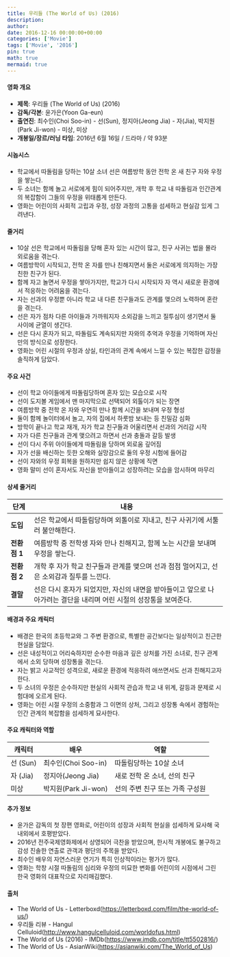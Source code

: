 ```yaml
---
title: 우리들 (The World of Us) (2016)
description: 
author: 
date: 2016-12-16 00:00:00+00:00
categories: ['Movie']
tags: ['Movie', '2016']
pin: true
math: true
mermaid: true
---
```

#### 영화 개요

- **제목**: 우리들 (The World of Us) (2016)  
- **감독/각본**: 윤가은(Yoon Ga-eun)  
- **출연진**: 최수인(Choi Soo-in) - 선(Sun), 정지아(Jeong Jia) - 자(Jia), 박지원(Park Ji-won) - 미상, 미상  
- **개봉일/장르/러닝 타임**: 2016년 6월 16일 / 드라마 / 약 93분  

#### 시놉시스

- 학교에서 따돌림을 당하는 10살 소녀 선은 여름방학 동안 전학 온 새 친구 자와 우정을 쌓는다.  
- 두 소녀는 함께 놀고 서로에게 힘이 되어주지만, 개학 후 학교 내 따돌림과 인간관계의 복잡함이 그들의 우정을 위태롭게 만든다.  
- 영화는 어린이의 사회적 고립과 우정, 성장 과정의 고통을 섬세하고 현실감 있게 그려낸다.  

#### 줄거리

- 10살 선은 학교에서 따돌림을 당해 혼자 있는 시간이 많고, 친구 사귀는 법을 몰라 외로움을 겪는다.  
- 여름방학이 시작되고, 전학 온 자를 만나 친해지면서 둘은 서로에게 의지하는 가장 친한 친구가 된다.  
- 함께 자고 놀면서 우정을 쌓아가지만, 학교가 다시 시작되자 자 역시 새로운 환경에서 적응하는 어려움을 겪는다.  
- 자는 선과의 우정뿐 아니라 학교 내 다른 친구들과도 관계를 맺으려 노력하며 혼란을 겪는다.  
- 선은 자가 점차 다른 아이들과 가까워지자 소외감을 느끼고 질투심이 생기면서 둘 사이에 균열이 생긴다.  
- 선은 다시 혼자가 되고, 따돌림도 계속되지만 자와의 추억과 우정을 기억하며 자신만의 방식으로 성장한다.  
- 영화는 어린 시절의 우정과 상실, 타인과의 관계 속에서 느낄 수 있는 복잡한 감정을 솔직하게 담았다.  

#### 주요 사건

- 선이 학교 아이들에게 따돌림당하며 혼자 있는 모습으로 시작  
- 선이 도지볼 게임에서 맨 마지막으로 선택되어 외톨이가 되는 장면  
- 여름방학 중 전학 온 자와 우연히 만나 함께 시간을 보내며 우정 형성  
- 둘이 함께 놀이터에서 놀고, 자의 집에서 하룻밤 보내는 등 친밀감 심화  
- 방학이 끝나고 학교 재개, 자가 학교 친구들과 어울리면서 선과의 거리감 시작  
- 자가 다른 친구들과 관계 맺으려고 하면서 선과 충돌과 갈등 발생  
- 선이 다시 주위 아이들에게 따돌림을 당하며 외로움 깊어짐  
- 자가 선을 배신하는 듯한 오해와 실망감으로 둘의 우정 시험에 들어감  
- 선이 자와의 우정 회복을 원하지만 쉽지 않은 상황에 직면  
- 영화 말미 선이 혼자서도 자신을 받아들이고 성장하려는 모습을 암시하며 마무리  

#### 상세 줄거리

| **단계**  | **내용**                                                                                                                       |
|----------|------------------------------------------------------------------------------------------------------------------------------|
| **도입** | 선은 학교에서 따돌림당하며 외톨이로 지내고, 친구 사귀기에 서툴러 불안해한다.                                               |
| **전환점 1** | 여름방학 중 전학생 자와 만나 친해지고, 함께 노는 시간을 보내며 우정을 쌓는다.                                               |
| **전환점 2** | 개학 후 자가 학교 친구들과 관계를 맺으며 선과 점점 멀어지고, 선은 소외감과 질투를 느낀다.                                     |
| **결말**  | 선은 다시 혼자가 되었지만, 자신의 내면을 받아들이고 앞으로 나아가려는 결단을 내리며 어린 시절의 성장통을 보여준다.          |

#### 배경과 주요 캐릭터

- 배경은 한국의 초등학교와 그 주변 환경으로, 특별한 공간보다는 일상적이고 친근한 현실을 담았다.  
- 선은 내성적이고 어리숙하지만 순수한 마음과 깊은 상처를 가진 소녀로, 친구 관계에서 소외 당하며 성장통을 겪는다.  
- 자는 밝고 사교적인 성격으로, 새로운 환경에 적응하려 애쓰면서도 선과 친해지고자 한다.  
- 두 소녀의 우정은 순수하지만 현실의 사회적 관습과 학교 내 위계, 갈등과 문제로 시험대에 오르게 된다.  
- 영화는 어린 시절 우정의 소중함과 그 이면의 상처, 그리고 성장통 속에서 경험하는 인간 관계의 복잡함을 섬세하게 묘사한다.  

#### 주요 캐릭터와 역할

| **캐릭터** | **배우**          | **역할**                       |
|------------|-------------------|------------------------------|
| 선 (Sun)       | 최수인(Choi Soo-in)       | 따돌림당하는 10살 소녀           |
| 자 (Jia)        | 정지아(Jeong Jia)          | 새로 전학 온 소녀, 선의 친구    |
| 미상          | 박지원(Park Ji-won)        | 선의 주변 친구 또는 가족 구성원  |

#### 추가 정보

- 윤가은 감독의 첫 장편 영화로, 어린이의 성장과 사회적 현실을 섬세하게 묘사해 국내외에서 호평받았다.  
- 2016년 전주국제영화제에서 상영되어 극찬을 받았으며, 한시적 개봉에도 불구하고 감성 진솔한 연출로 관객과 평단의 주목을 받았다.  
- 최수인 배우의 자연스러운 연기가 특히 인상적이라는 평가가 많다.  
- 영화는 학창 시절 따돌림의 심리와 우정의 미묘한 변화를 어린이의 시점에서 그린 한국 영화의 대표작으로 자리매김했다.  

#### 출처

- The World of Us - Letterboxd(https://letterboxd.com/film/the-world-of-us/)  
- 우리들 리뷰 - Hangul Celluloid(http://www.hangulcelluloid.com/worldofus.html)  
- The World of Us (2016) - IMDb(https://www.imdb.com/title/tt5502816/)  
- The World of Us - AsianWiki(https://asianwiki.com/The_World_of_Us)
